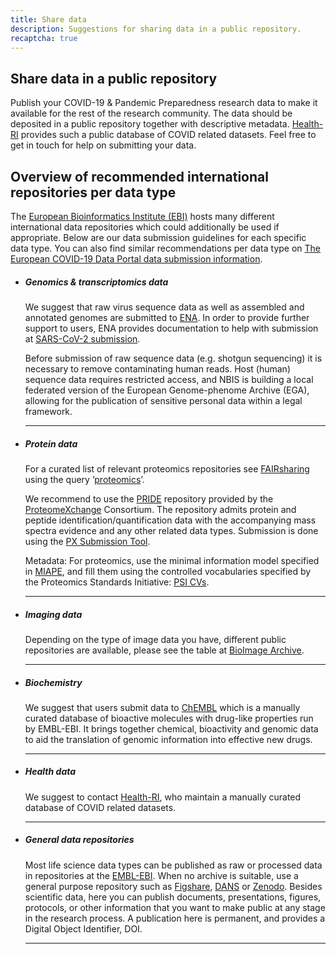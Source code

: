 ```yaml
---
title: Share data
description: Suggestions for sharing data in a public repository.
recaptcha: true
---
```


## Share data in a public repository

Publish your COVID-19 & Pandemic Preparedness research data to make it available for the rest of the research community. The data should be deposited in a public repository together with descriptive metadata. [Health-RI](https://www.health-ri.nl/) provides such a public database of COVID related datasets. Feel free to get in touch for help on submitting your data.

## Overview of recommended international repositories per data type
The [European Bioinformatics Institute (EBI)](https://www.ebi.ac.uk/) hosts many different international data repositories which could additionally be used if appropriate. Below are our data submission guidelines for each specific data type. You can also find similar recommendations per data type on [The European COVID-19 Data Portal data submission information](https://www.covid19dataportal.org/submit-data).

* ##### Genomics & transcriptomics data

    We suggest that raw virus sequence data as well as assembled and annotated genomes are submitted to [ENA](https://www.ebi.ac.uk/ena). In order to provide further support to users, ENA provides documentation to help with submission at [SARS-CoV-2 submission](https://ena-browser-docs.readthedocs.io/en/latest/help_and_guides/sars-cov-2-submissions.html).

    Before submission of raw sequence data (e.g. shotgun sequencing) it is necessary to remove contaminating human reads. Host (human) sequence data requires restricted access, and NBIS is building a local federated version of the European Genome-phenome Archive (EGA), allowing for the publication of sensitive personal data within a legal framework.

    ***

* ##### Protein data

    For a curated list of relevant proteomics repositories see [FAIRsharing](https://fairsharing.org/) using the query ’[proteomics](https://fairsharing.org/search/?q=proteomics&content=biodbcore&name=&taxonomies=&organisations=&shortname=&description=&supportlinks=&licenses=&countries=&maintainers=&expanded_onto_domains=&expanded_onto_disciplines=&user_defined_tags=&record_id=&miriam_id=&search_state=hidden)’.

    We recommend to use the [PRIDE](https://www.ebi.ac.uk/pride/) repository provided by the [ProteomeXchange](http://www.proteomexchange.org/) Consortium. The repository admits protein and peptide identification/quantification data with the accompanying mass spectra evidence and any other related data types. Submission is done using the [PX Submission Tool](https://www.ebi.ac.uk/pride/markdownpage/pridesubmissiontool).

    Metadata: For proteomics, use the minimal information model specified in [MIAPE](https://doi.org/10.25504/FAIRsharing.8vv5fc), and fill them using the controlled vocabularies specified by the Proteomics Standards Initiative: [PSI CVs](https://doi.org/10.25504/FAIRsharing.sxh2dp).

    ***

* ##### Imaging data

    Depending on the type of image data you have, different public repositories are available, please see the table at [BioImage Archive](https://www.ebi.ac.uk/bioimage-archive/).

    ***

* ##### Biochemistry

    We suggest that users submit data to [ChEMBL](https://www.ebi.ac.uk/chembl/) which is a manually curated database of bioactive molecules with drug-like properties run by EMBL-EBI. It brings together chemical, bioactivity and genomic data to aid the translation of genomic information into effective new drugs.

    ***

* ##### Health data

    We suggest to contact [Health-RI](https://www.health-ri.nl/), who maintain a manually curated database of COVID related datasets.

    ***

* ##### General data repositories

    Most life science data types can be published as raw or processed data in repositories at the [EMBL-EBI](https://www.ebi.ac.uk). When no archive is suitable, use a general purpose repository such as [Figshare](https://figshare.com), [DANS](https://dans.knaw.nl/en/) or [Zenodo](https://zenodo.org). Besides scientific data, here you can publish documents, presentations, figures, protocols, or other information that you want to make public at any stage in the research process. A publication here is permanent, and provides a Digital Object Identifier, DOI.

    ***

